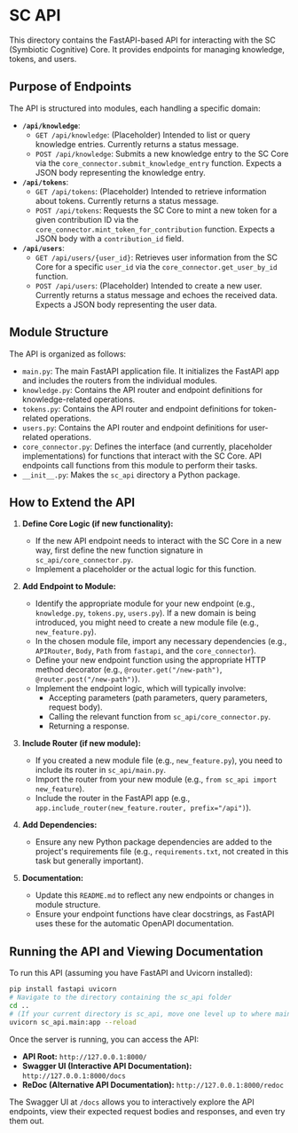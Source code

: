 # SC API

This directory contains the FastAPI-based API for interacting with the SC (Symbiotic Cognitive) Core. It provides endpoints for managing knowledge, tokens, and users.

## Purpose of Endpoints

The API is structured into modules, each handling a specific domain:

*   **`/api/knowledge`**:
    *   `GET /api/knowledge`: (Placeholder) Intended to list or query knowledge entries. Currently returns a status message.
    *   `POST /api/knowledge`: Submits a new knowledge entry to the SC Core via the `core_connector.submit_knowledge_entry` function. Expects a JSON body representing the knowledge entry.
*   **`/api/tokens`**:
    *   `GET /api/tokens`: (Placeholder) Intended to retrieve information about tokens. Currently returns a status message.
    *   `POST /api/tokens`: Requests the SC Core to mint a new token for a given contribution ID via the `core_connector.mint_token_for_contribution` function. Expects a JSON body with a `contribution_id` field.
*   **`/api/users`**:
    *   `GET /api/users/{user_id}`: Retrieves user information from the SC Core for a specific `user_id` via the `core_connector.get_user_by_id` function.
    *   `POST /api/users`: (Placeholder) Intended to create a new user. Currently returns a status message and echoes the received data. Expects a JSON body representing the user data.

## Module Structure

The API is organized as follows:

*   `main.py`: The main FastAPI application file. It initializes the FastAPI app and includes the routers from the individual modules.
*   `knowledge.py`: Contains the API router and endpoint definitions for knowledge-related operations.
*   `tokens.py`: Contains the API router and endpoint definitions for token-related operations.
*   `users.py`: Contains the API router and endpoint definitions for user-related operations.
*   `core_connector.py`: Defines the interface (and currently, placeholder implementations) for functions that interact with the SC Core. API endpoints call functions from this module to perform their tasks.
*   `__init__.py`: Makes the `sc_api` directory a Python package.

## How to Extend the API

1.  **Define Core Logic (if new functionality):**
    *   If the new API endpoint needs to interact with the SC Core in a new way, first define the new function signature in `sc_api/core_connector.py`.
    *   Implement a placeholder or the actual logic for this function.

2.  **Add Endpoint to Module:**
    *   Identify the appropriate module for your new endpoint (e.g., `knowledge.py`, `tokens.py`, `users.py`). If a new domain is being introduced, you might need to create a new module file (e.g., `new_feature.py`).
    *   In the chosen module file, import any necessary dependencies (e.g., `APIRouter`, `Body`, `Path` from `fastapi`, and the `core_connector`).
    *   Define your new endpoint function using the appropriate HTTP method decorator (e.g., `@router.get("/new-path")`, `@router.post("/new-path")`).
    *   Implement the endpoint logic, which will typically involve:
        *   Accepting parameters (path parameters, query parameters, request body).
        *   Calling the relevant function from `sc_api/core_connector.py`.
        *   Returning a response.

3.  **Include Router (if new module):**
    *   If you created a new module file (e.g., `new_feature.py`), you need to include its router in `sc_api/main.py`.
    *   Import the router from your new module (e.g., `from sc_api import new_feature`).
    *   Include the router in the FastAPI app (e.g., `app.include_router(new_feature.router, prefix="/api")`).

4.  **Add Dependencies:**
    *   Ensure any new Python package dependencies are added to the project's requirements file (e.g., `requirements.txt`, not created in this task but generally important).

5.  **Documentation:**
    *   Update this `README.md` to reflect any new endpoints or changes in module structure.
    *   Ensure your endpoint functions have clear docstrings, as FastAPI uses these for the automatic OpenAPI documentation.

## Running the API and Viewing Documentation

To run this API (assuming you have FastAPI and Uvicorn installed):

```bash
pip install fastapi uvicorn
# Navigate to the directory containing the sc_api folder
cd ..
# (If your current directory is sc_api, move one level up to where main.py can be found as sc_api.main)
uvicorn sc_api.main:app --reload
```

Once the server is running, you can access the API:

*   **API Root:** `http://127.0.0.1:8000/`
*   **Swagger UI (Interactive API Documentation):** `http://127.0.0.1:8000/docs`
*   **ReDoc (Alternative API Documentation):** `http://127.0.0.1:8000/redoc`

The Swagger UI at `/docs` allows you to interactively explore the API endpoints, view their expected request bodies and responses, and even try them out.
